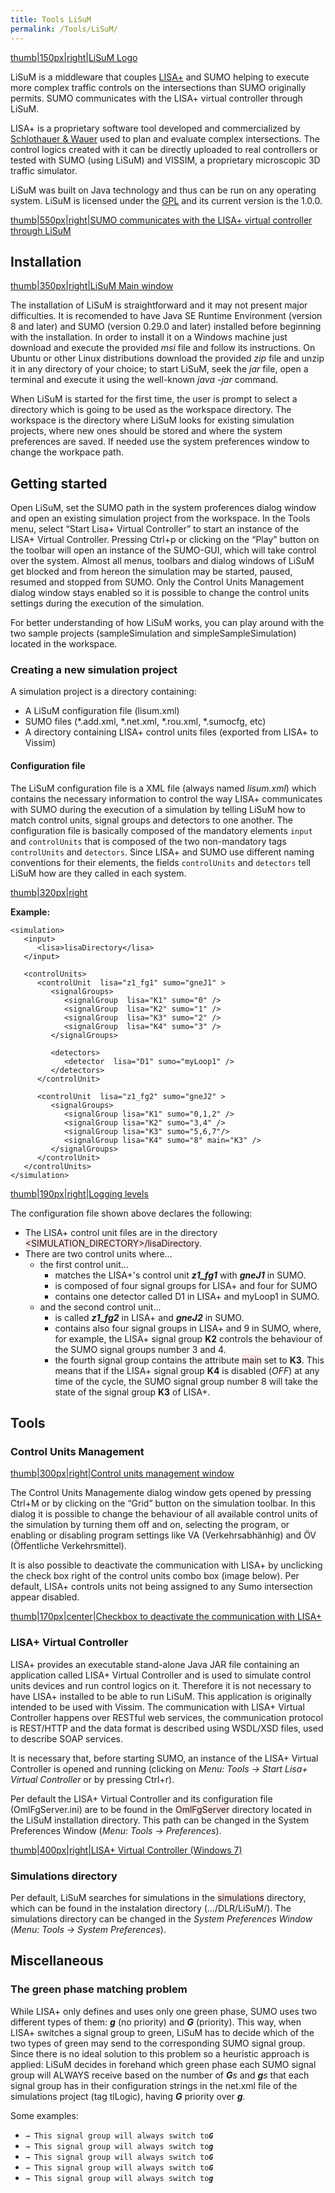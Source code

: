 ```yaml
---
title: Tools LiSuM
permalink: /Tools/LiSuM/
---
```


[thumb|150px|right|LiSuM Logo](/File:LisaSumoIcon.png "wikilink")

LiSuM is a middleware that couples [LISA+](https://www.schlothauer.de/en/software-systems/lisa/) and SUMO helping to execute more complex traffic controls on the intersections than SUMO originally permits. SUMO communicates with the LISA+ virtual controller through LiSuM.

LISA+ is a proprietary software tool developed and commercialized by [Schlothauer & Wauer](https://www.schlothauer.de/) used to plan and evaluate complex intersections. The control logics created with it can be directly uploaded to real controllers or tested with SUMO (using LiSuM) and VISSIM, a proprietary microscopic 3D traffic simulator.

LiSuM was built on Java technology and thus can be run on any operating system. LiSuM is licensed under the [GPL](http://www.gnu.org/licenses/gpl.html) and its current version is the 1.0.0.

[thumb|550px|right|SUMO communicates with the LISA+ virtual controller through LiSuM](/File:flowws.png "wikilink")

Installation
------------

[thumb|350px|right|LiSuM Main window](/File:LISASumo.MainWindow.PNG "wikilink")

The installation of LiSuM is straightforward and it may not present major difficulties. It is recomended to have Java SE Runtime Environment (version 8 and later) and SUMO (version 0.29.0 and later) installed before beginning with the installation. In order to install it on a Windows machine just download and execute the provided *msi* file and follow its instructions. On Ubuntu or other Linux distributions download the provided *zip* file and unzip it in any directory of your choice; to start LiSuM, seek the *jar* file, open a terminal and execute it using the well-known <i>java -jar</i> command.

When LiSuM is started for the first time, the user is prompt to select a directory which is going to be used as the workspace directory. The workspace is the directory where LiSuM looks for existing simulation projects, where new ones should be stored and where the system preferences are saved. If needed use the system preferences window to change the workpace path.

Getting started
---------------

Open LiSuM, set the SUMO path in the system proferences dialog window and open an existing simulation project from the workspace. In the Tools menu, select “Start Lisa+ Virtual Controller” to start an instance of the LISA+ Virtual Controller. Pressing Ctrl+p or clicking on the “Play” button on the toolbar will open an instance of the SUMO-GUI, which will take control over the system. Almost all menus, toolbars and dialog windows of LiSuM get blocked and from hereon the simulation may be started, paused, resumed and stopped from SUMO. Only the Control Units Management dialog window stays enabled so it is possible to change the control units settings during the execution of the simulation.

For better understanding of how LiSuM works, you can play around with the two sample projects (sampleSimulation and simpleSampleSimulation) located in the workspace.

### Creating a new simulation project

A simulation project is a directory containing:

-   A LiSuM configuration file (lisum.xml)
-   SUMO files (\*.add.xml, \*.net.xml, \*.rou.xml, \*.sumocfg, etc)
-   A directory containing LISA+ control units files (exported from LISA+ to Vissim)

#### Configuration file

The LiSuM configuration file is a XML file (always named *lisum.xml*) which contains the necessary information to control the way LISA+ communicates with SUMO during the execution of a simulation by telling LiSuM how to match control units, signal groups and detectors to one another. The configuration file is basically composed of the mandatory elements `input` and `controlUnits` that is composed of the two non-mandatory tags `controlUnits` and `detectors`. Since LISA+ and SUMO use different naming conventions for their elements, the fields `controlUnits` and `detectors` tell LiSuM how are they called in each system.

[thumb|320px|right](/File:Classes.PNG "wikilink")

**Example:**

    <simulation>
       <input>
          <lisa>lisaDirectory</lisa>
       </input>

       <controlUnits>
          <controlUnit  lisa="z1_fg1" sumo="gneJ1" >
             <signalGroups>
                <signalGroup  lisa="K1" sumo="0" />
                <signalGroup  lisa="K2" sumo="1" />
                <signalGroup  lisa="K3" sumo="2" />
                <signalGroup  lisa="K4" sumo="3" />
             </signalGroups>

             <detectors>
                <detector  lisa="D1" sumo="myLoop1" />
             </detectors>
          </controlUnit>

          <controlUnit  lisa="z1_fg2" sumo="gneJ2" >
             <signalGroups>
                <signalGroup lisa="K1" sumo="0,1,2" />
                <signalGroup lisa="K2" sumo="3,4" />
                <signalGroup lisa="K3" sumo="5,6,7"/>
                <signalGroup lisa="K4" sumo="8" main="K3" />
             </signalGroups>
          </controlUnit>
       </controlUnits>
    </simulation>

[thumb|190px|right|Logging levels](/File:LoggingLevels.PNG "wikilink")

The configuration file shown above declares the following:

-   The LISA+ control unit files are in the directory <span style="background:#ffe6e6"><SIMULATION_DIRECTORY>/lisaDirectory</span>.
-   There are two control units where...
    -   the first control unit...
        -   matches the LISA+'s control unit <b><i>z1_fg1</i></b> with <b><i>gneJ1</i></b> in SUMO.
        -   is composed of four signal groups for LISA+ and four for SUMO
        -   contains one detector called D1 in LISA+ and myLoop1 in SUMO.
    -   and the second control unit...
        -   is called <b><i>z1_fg2</i></b> in LISA+ and <b><i>gneJ2</i></b> in SUMO.
        -   contains also four signal groups in LISA+ and 9 in SUMO, where, for example, the LISA+ signal group <b>K2</b> controls the behaviour of the SUMO signal groups number 3 and 4.
        -   the fourth signal group contains the attribute <span style="background:#ffe6e6">main</span> set to <b>K3</b>. This means that if the LISA+ signal group <b>K4</b> is disabled (<i>OFF</i>) at any time of the cycle, the SUMO signal group number 8 will take the state of the signal group <b>K3</b> of LISA+.

Tools
-----

### Control Units Management

[thumb|300px|right|Control units management window](/File:LISASumo.ControlUnitsOptionsWindow.PNG "wikilink")

The Control Units Managemente dialog window gets opened by pressing Ctrl+M or by clicking on the “Grid” button on the simulation toolbar. In this dialog it is possible to change the behaviour of all available control units of the simulation by turning them off and on, selecting the program, or enabling or disabling program settings like VA (Verkehrsabhänhig) and ÖV (Öffentliche Verkehrsmittel).

It is also possible to deactivate the communication with LISA+ by unclicking the check box right of the control units combo box (image below). Per default, LISA+ controls units not being assigned to any Sumo intersection appear disabled.

[thumb|170px|center|Checkbox to deactivate the communication with LISA+](/File:Controlunits_on.PNG "wikilink")

### LISA+ Virtual Controller

LISA+ provides an executable stand-alone Java JAR file containing an application called LISA+ Virtual Controller and is used to simulate control units devices and run control logics on it. Therefore it is not necessary to have LISA+ installed to be able to run LiSuM. This application is originally intended to be used with Vissim. The communication with LISA+ Virtual Controller happens over RESTful web services, the communication protocol is REST/HTTP and the data format is described using WSDL/XSD files, used to describe SOAP services.

It is necessary that, before starting SUMO, an instance of the LISA+ Virtual Controller is opened and running (clicking on *Menu: Tools -&gt; Start Lisa+ Virtual Controller* or by pressing Ctrl+r).

Per default the LISA+ Virtual Controller and its configuration file (OmlFgServer.ini) are to be found in the <span style="background:#ffe6e6">OmlFgServer</span> directory located in the LiSuM installation directory. This path can be changed in the System Preferences Window (*Menu: Tools -&gt; Preferences*).

[thumb|400px|right|LISA+ Virtual Controller (Windows 7)](/File:VirtualController.PNG "wikilink")

### Simulations directory

Per default, LiSuM searches for simulations in the <span style="background:#ffe6e6">simulations</span> directory, which can be found in the instalation directory (.../DLR/LiSuM/). The simulations directory can be changed in the <i>System Preferences Window</i> (*Menu: Tools -&gt; System Preferences*).

Miscellaneous
-------------

### The green phase matching problem

While LISA+ only defines and uses only one green phase, SUMO uses two different types of them: <b><i>g</i></b> (no priority) and <b><i>G</i></b> (priority). This way, when LISA+ switches a signal group to green, LiSuM has to decide which of the two types of green may send to the corresponding SUMO signal group. Since there is no ideal solution to this problem so a heuristic approach is applied: LiSuM decides in forehand which green phase each SUMO signal group will ALWAYS receive based on the number of <b><i>G</i></b><i>s</i> and <b><i>g</i></b><i>s</i> that each signal group has in their configuration strings in the net.xml file of the simulations project (tag tlLogic), having <b><i>G</i></b> priority over <b><i>g</i></b>.

Some examples:

-   <phase duration="31" state="GGggrrrrGGggrrrr"/>` → This signal group will always switch to `<b><i>`G`</i></b>
-   <phase duration="5"  state="yyggrrrryyggrrrr"/>` → This signal group will always switch to `<b><i>`g`</i></b>
-   <phase duration="6"  state="rrGGrrrrrrGGrrrr"/>` → This signal group will always switch to `<b><i>`G`</i></b>
-   <phase duration="5"  state="rryyrrrrrryyrrrr"/>` → This signal group will always switch to `<b><i>`G`</i></b>
-   <phase duration="31" state="rrrrGGggrrrrGggg"/>` → This signal group will always switch to `<b><i>`g`</i></b>
